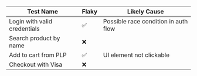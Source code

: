 | Test Name | Flaky | Likely Cause |
|-----------|-------|--------------|
| Login with valid credentials | ✅ | Possible race condition in auth flow |
| Search product by name | ❌ |  |
| Add to cart from PLP | ✅ | UI element not clickable |
| Checkout with Visa | ❌ |  |
